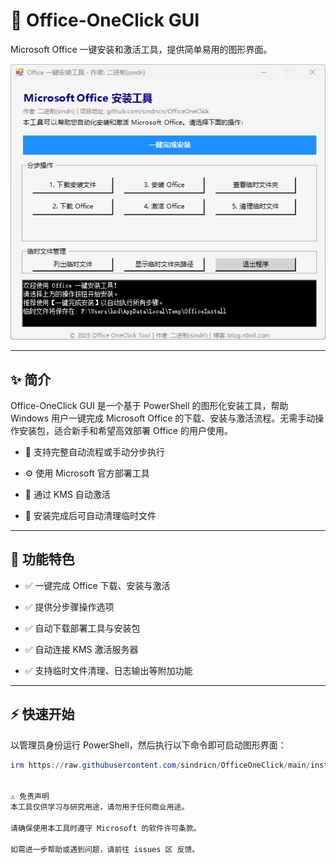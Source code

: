 # 🎯 Office-OneClick GUI

Microsoft Office 一键安装和激活工具，提供简单易用的图形界面。

![安装界面](screen.png)

---

## ✨ 简介

Office-OneClick GUI 是一个基于 PowerShell 的图形化安装工具，帮助 Windows 用户一键完成 Microsoft Office 的下载、安装与激活流程。无需手动操作安装包，适合新手和希望高效部署 Office 的用户使用。

- 🧰 支持完整自动流程或手动分步执行

- ⚙️ 使用 Microsoft 官方部署工具

- 🔐 通过 KMS 自动激活

- 🧹 安装完成后可自动清理临时文件

---

## 🚀 功能特色

- ✅ 一键完成 Office 下载、安装与激活

- ✅ 提供分步骤操作选项

- ✅ 自动下载部署工具与安装包

- ✅ 自动连接 KMS 激活服务器

- ✅ 支持临时文件清理、日志输出等附加功能

---

## ⚡ 快速开始

以管理员身份运行 PowerShell，然后执行以下命令即可启动图形界面：

```powershell
irm https://raw.githubusercontent.com/sindricn/OfficeOneClick/main/install.ps1 | iex


⚠️ 免责声明
本工具仅供学习与研究用途，请勿用于任何商业用途。

请确保使用本工具时遵守 Microsoft 的软件许可条款。

如需进一步帮助或遇到问题，请前往 issues 区 反馈。


